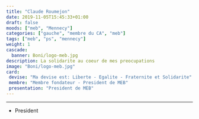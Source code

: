 ```yaml
---
title: "Claude Roumejon"
date: 2019-11-05T15:45:33+01:00
draft: false
moods: ["meb", "Mennecy"]
categories: ["gauche", "membre du CA", "meb"]
tags: ["meb", "ps", "mennecy"]
weight: 1
cascade:
  banner: Boni/logo-meb.jpg
description: La solidarite au coeur de mes preocupations
image: "Boni/logo-meb.jpg"
card:
 devise: "Ma devise est: Liberte - Egalite - Fraternite et Solidarite"
 membre: "Membre fondateur - President de MEB"
 presentation: "President de MEB"
---
```



*** 
  * President 